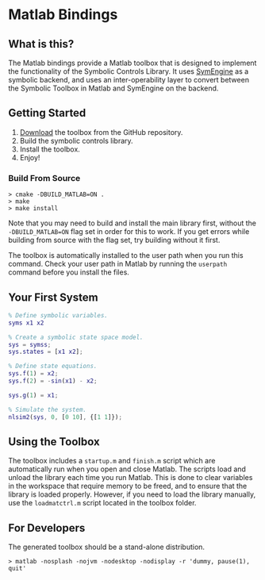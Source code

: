 # Matlab Bindings

## What is this?

The Matlab bindings provide a Matlab toolbox that is designed to implement the
functionality of the Symbolic Controls Library. It uses
[SymEngine](https://github.com/symengine/symengine) as a symbolic backend, and
uses an inter-operability layer to convert between the Symbolic Toolbox in
Matlab and SymEngine on the backend.

## Getting Started
1. [Download](https://github.com/ajthor/symbolic-controls-toolbox/releases) the toolbox from the GitHub repository.
1. Build the symbolic controls library.
1. Install the toolbox.
1. Enjoy!

### Build From Source

```shell
> cmake -DBUILD_MATLAB=ON .
> make
> make install
```

Note that you may need to build and install the main library first, without the `-DBUILD_MATLAB=ON` flag set in order for this to work. If you get errors while building from source with the flag set, try building without it first.

The toolbox is automatically installed to the user path when you run this command. Check your user path in Matlab by running the `userpath` command before you install the files.

## Your First System

```matlab
% Define symbolic variables.
syms x1 x2

% Create a symbolic state space model.
sys = symss;
sys.states = [x1 x2];

% Define state equations.
sys.f(1) = x2;
sys.f(2) = -sin(x1) - x2;

sys.g(1) = x1;

% Simulate the system.
nlsim2(sys, 0, [0 10], {[1 1]});
```

## Using the Toolbox

The toolbox includes a `startup.m` and `finish.m` script which are automatically run when you open and close Matlab. The scripts load and unload the library each time you run Matlab. This is done to clear variables in the workspace that require memory to be freed, and to ensure that the library is loaded properly. However, if you need to load the library manually, use the `loadmatctrl.m` script located in the toolbox folder.

## For Developers

The generated toolbox should be a stand-alone distribution.

```shell
> matlab -nosplash -nojvm -nodesktop -nodisplay -r 'dummy, pause(1), quit'
```

